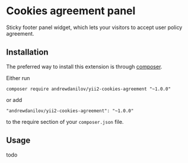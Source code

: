 Cookies agreement panel
===================
Sticky footer panel widget, which lets your visitors to accept user policy agreement.

Installation
------------

The preferred way to install this extension is through [composer](http://getcomposer.org/download/).

Either run

```
composer require andrewdanilov/yii2-cookies-agreement "~1.0.0"
```

or add

```
"andrewdanilov/yii2-cookies-agreement": "~1.0.0"
```

to the require section of your `composer.json` file.


Usage
-----

todo
